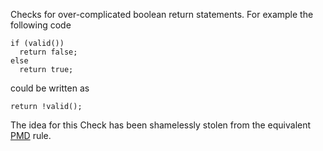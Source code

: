 Checks for over-complicated boolean return statements. For example the following code

    if (valid())
      return false;
    else
      return true;

could be written as

    return !valid();

The idea for this Check has been shamelessly stolen from the equivalent [PMD][] rule.


[PMD]: http://pmd.sourceforge.net